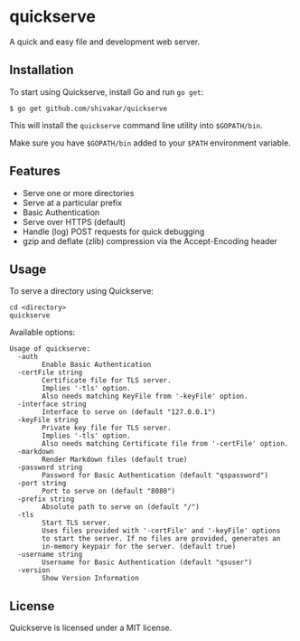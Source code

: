 # quickserve
A quick and easy file and development web server.

## Installation

To start using Quickserve, install Go and run `go get`:

```
$ go get github.com/shivakar/quickserve
```

This will install the `quickserve` command line utility into  `$GOPATH/bin`.

Make sure you have `$GOPATH/bin` added to your `$PATH` environment variable.

## Features

* Serve one or more directories
* Serve at a particular prefix
* Basic Authentication
* Serve over HTTPS (default)
* Handle (log) POST requests for quick debugging
* gzip and deflate (zlib) compression via the Accept-Encoding header

## Usage

To serve a directory using Quickserve:

```
cd <directory>
quickserve
```

Available options:

```
Usage of quickserve:
  -auth
        Enable Basic Authentication
  -certFile string
        Certificate file for TLS server.
        Implies '-tls' option.
        Also needs matching KeyFile from '-keyFile' option.
  -interface string
        Interface to serve on (default "127.0.0.1")
  -keyFile string
        Private key file for TLS server.
        Implies '-tls' option.
        Also needs matching Certificate file from '-certFile' option.
  -markdown
        Render Markdown files (default true)
  -password string
        Password for Basic Authentication (default "qspassword")
  -port string
        Port to serve on (default "8080")
  -prefix string
        Absolute path to serve on (default "/")
  -tls
        Start TLS server.
        Uses files provided with '-certFile' and '-keyFile' options
        to start the server. If no files are provided, generates an
        in-memory keypair for the server. (default true)
  -username string
        Username for Basic Authentication (default "qsuser")
  -version
        Show Version Information
```


## License

Quickserve is licensed under a MIT license.
